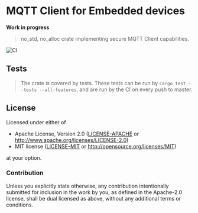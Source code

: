 # MQTT Client for Embedded devices

**Work in progress**

> no_std, no_alloc crate implementing secure MQTT Client capabilities.

![CI][workflow]
<!--
[![Crates.io Version][crates-io-badge]][crates-io]
[![Crates.io Downloads][crates-io-download-badge]][crates-io-download]
-->

## Tests

> The crate is covered by tests. These tests can be run by `cargo test --tests --all-features`, and are run by the CI on every push to master.

## License

Licensed under either of

- Apache License, Version 2.0 ([LICENSE-APACHE](LICENSE-APACHE) or
 http://www.apache.org/licenses/LICENSE-2.0)
- MIT license ([LICENSE-MIT](LICENSE-MIT) or http://opensource.org/licenses/MIT)

at your option.

### Contribution

Unless you explicitly state otherwise, any contribution intentionally submitted
for inclusion in the work by you, as defined in the Apache-2.0 license, shall be
dual licensed as above, without any additional terms or conditions.


<!-- Badges -->
[workflow]: https://github.com/BlackbirdHQ/mqttrust/workflows/CI/badge.svg
<!--
[crates-io]: https://crates.io/crates/mqttrust
[crates-io-badge]: https://img.shields.io/crates/v/mqttrust.svg?maxAge=3600
[crates-io-download]: https://crates.io/crates/mqttrust
[crates-io-download-badge]: https://img.shields.io/crates/d/mqttrust.svg?maxAge=3600
-->
